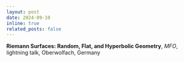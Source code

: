 ```yaml
---
layout: post
date: 2024-09-10
inline: true
related_posts: false
---
```


<b>Riemann Surfaces: Random, Flat, and Hyperbolic Geometry</b>,
<i>MFO</i>, lightning talk, Oberwolfach, Germany